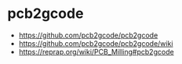 # pcb2gcode
- https://github.com/pcb2gcode/pcb2gcode
- https://github.com/pcb2gcode/pcb2gcode/wiki
- https://reprap.org/wiki/PCB_Milling#pcb2gcode
